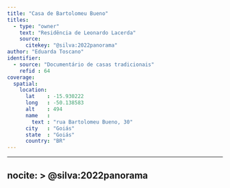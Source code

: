 ```yaml
---
title: "Casa de Bartolomeu Bueno"
titles:
  - type: "owner"
    text: "Residência de Leonardo Lacerda"
    source:
      citekey: "@silva:2022panorama"
author: "Eduarda Toscano"
identifier:
  - source: "Documentário de casas tradicionais"
    refid : 64
coverage:
  spatial:
    location:
      lat    : -15.930222
      long   : -50.138583
      alt    : 494
      name   :
        text : "rua Bartolomeu Bueno, 30"
      city   : "Goiás"
      state  : "Goiás"
      country: "BR"
---
```


---
nocite: >
  @silva:2022panorama
---

